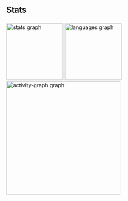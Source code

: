 <h2 align="left">Stats</h2>

###

<div align="left">
  <img src="https://github-readme-stats.vercel.app/api?username=davidsdutra&hide_title=false&hide_rank=false&show_icons=true&include_all_commits=true&count_private=true&disable_animations=false&theme=radical&locale=en&hide_border=false&order=1" height="150" alt="stats graph"  />
  <img src="https://github-readme-stats.vercel.app/api/top-langs?username=davidsdutra&locale=pt-br&hide_title=false&layout=compact&card_width=320&langs_count=5&theme=dracula&hide_border=false&order=2" height="150" alt="languages graph"  />
  <img src="https://github-readme-activity-graph.vercel.app/graph?username=davidsdutra&radius=16&theme=react&area=true&order=5" height="300" alt="activity-graph graph"  />
</div>

###
